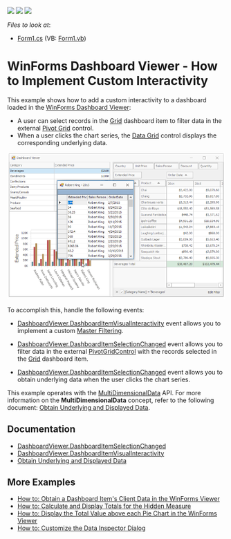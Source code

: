 <!-- default badges list -->
![](https://img.shields.io/endpoint?url=https://codecentral.devexpress.com/api/v1/VersionRange/128580605/18.2.4%2B)
[![](https://img.shields.io/badge/Open_in_DevExpress_Support_Center-FF7200?style=flat-square&logo=DevExpress&logoColor=white)](https://supportcenter.devexpress.com/ticket/details/T189795)
[![](https://img.shields.io/badge/📖_How_to_use_DevExpress_Examples-e9f6fc?style=flat-square)](https://docs.devexpress.com/GeneralInformation/403183)
<!-- default badges end -->
<!-- default file list -->
*Files to look at*:

* [Form1.cs](./CS/Dashboard_CustomVisualInteractivity/Form1.cs) (VB: [Form1.vb](./VB/Dashboard_CustomVisualInteractivity/Form1.vb))
<!-- default file list end -->
# WinForms Dashboard Viewer - How to Implement Custom Interactivity


This example shows how to add a custom interactivity to a dashboard loaded in the [WinForms Dashboard Viewer](https://docs.devexpress.com/Dashboard/117122/winforms-dashboard/winforms-viewer):
- A user can select records in the [Grid](https://docs.devexpress.com/Dashboard/15150) dashboard item to filter data in the external [Pivot Grid](https://docs.devexpress.com/WindowsForms/3409) control. 
- When a user clicks the chart series, the [Data Grid](https://docs.devexpress.com/WindowsForms/3455/controls-and-libraries/data-grid) control displays the corresponding underlying data.

![screenshot](https://github.com/DevExpress-Examples/how-to-add-custom-interactivity-to-a-dashboard-displayed-in-the-winforms-viewer-t189795/blob/18.2.4%2B/images/screenshot.png)

To accomplish this, handle the following events:

* [DashboardViewer.DashboardItemVisualInteractivity](https://docs.devexpress.com/Dashboard/DevExpress.DashboardWin.DashboardViewer.DashboardItemVisualInteractivity) event allows you to implement a custom [Master Filtering](https://docs.devexpress.com/Dashboard/116912).

* [DashboardViewer.DashboardItemSelectionChanged](https://docs.devexpress.com/Dashboard/DevExpress.DashboardWin.DashboardViewer.DashboardItemSelectionChanged) event allows you to filter data in the external [PivotGridControl](https://docs.devexpress.com/WindowsForms/3409) with the records selected in the [Grid](https://docs.devexpress.com/Dashboard/15150) dashboard item.

* [DashboardViewer.DashboardItemSelectionChanged](https://docs.devexpress.com/Dashboard/DevExpress.DashboardWin.DashboardViewer.DashboardItemSelectionChanged) event allows you to obtain underlying data when the user clicks the chart series.


This example operates with the [MultiDimensionalData](https://docs.devexpress.com/Dashboard/DevExpress.DashboardCommon.ViewerData.MultiDimensionalData) API. For more information on the **MultiDimensionalData** concept, refer to the following document: [Obtain Underlying and Displayed Data](https://docs.devexpress.com/Dashboard/17269/winforms-dashboard/winforms-viewer/obtaining-underlying-and-displayed-data).

## Documentation

- [DashboardViewer.DashboardItemSelectionChanged](https://docs.devexpress.com/Dashboard/DevExpress.DashboardWin.DashboardViewer.DashboardItemSelectionChanged)
- [DashboardViewer.DashboardItemVisualInteractivity](https://docs.devexpress.com/Dashboard/DevExpress.DashboardWin.DashboardViewer.DashboardItemVisualInteractivity)
- [Obtain Underlying and Displayed Data](https://docs.devexpress.com/Dashboard/17269/winforms-dashboard/winforms-viewer/obtaining-underlying-and-displayed-data)

## More Examples 

* [How to: Obtain a Dashboard Item's Client Data in the WinForms Viewer](https://github.com/DevExpress-Examples/how-to-obtain-a-dashboard-items-client-data-in-the-winforms-viewer-t140553)
* [How to: Calculate and Display Totals for the Hidden Measure](https://github.com/DevExpress-Examples/winforms-dashboard-how-to-display-hidden-field-totals)
* [How to: Display the Total Value above each Pie Chart in the WinForms Viewer](https://github.com/DevExpress-Examples/how-to-display-the-total-value-above-each-pie-chart)
* [How to: Customize the Data Inspector Dialog](https://github.com/DevExpress-Examples/winforms-dashboard-data-inspector-customization)
